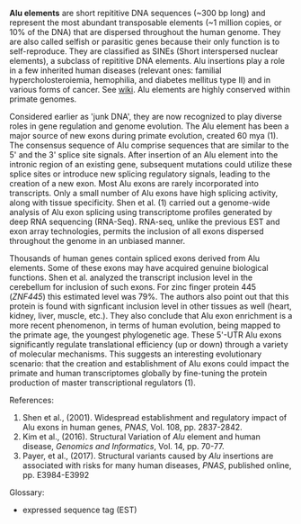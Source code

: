 **Alu elements** are short repititive DNA sequences (~300 bp long) and represent the most abundant transposable elements (~1 million copies, or 10% of the DNA) that are dispersed throughout the human genome. They are also called selfish or parasitic genes because their only function is to self-reproduce. They are classified as SINEs (Short interspersed nuclear elements), a subclass of repititive DNA elements. Alu insertions play a role in a few inherited human diseases (relevant ones: familial hypercholosteroiemia, hemophilia, and diabetes mellitus type II) and in various forms of cancer. See [wiki](https://en.wikipedia.org/wiki/Alu_element). Alu elements are highly conserved within primate genomes. 

Considered earlier as 'junk DNA', they are now recognized to play diverse roles in gene regulation and genome evolution. The Alu element has been a major source of new exons during primate evolution, created 60 mya (1). The consensus sequence of Alu comprise sequences that are similar to the 5' and the 3' splice site signals. After insertion of an Alu element into the intronic region of an existing gene, subsequent mutations could utilize these splice sites or introduce new splicing regulatory signals, leading to the creation of a new exon. Most Alu exons are rarely incorporated into transcripts. Only a small number of Alu exons have high splicing activity, along with tissue specificity. Shen et al. (1) carried out a genome-wide analysis of Alu exon splicing using transcriptome profiles generated by deep RNA sequencing (RNA-Seq). RNA-seq, unlike the previous EST and exon array technologies, permits the inclusion of all exons dispersed throughout the genome in an unbiased manner. 

Thousands of human genes contain spliced exons derived from Alu elements. Some of these exons may have acquired genuine biological functions. Shen et al. analyzed the transcript inclusion level in the cerebellum for inclusion of such exons. For zinc finger protein 445 (*ZNF445*) this estimated level was 79%. The authors also point out that this protein is found with signficant inclusion level in other tissues as well (heart, kidney, liver, muscle, etc.). They also conclude that Alu exon enrichment is a more recent phenomenon, in terms of human evolution, being mapped to the primate age, the youngest phylogenetic age. These 5'-UTR Alu exons significantly regulate translational efficiency (up or down) through a variety of molecular mechanisms. This suggests an interesting evolutionary scenario: that the creation and establishment of Alu exons could impact the primate and human transcriptomes globally by fine-tuning the protein production of master transcriptional regulators (1). 




References:
1. Shen et al., (2001). Widespread establishment and regulatory impact of Alu exons in human genes, *PNAS*, Vol. 108, pp. 2837-2842.
2. Kim et al., (2016).  Structural Variation of *Alu* element and human disease, *Genomics and Informatics*, Vol. 14, pp. 70-77.
3. Payer, et al., (2017). Structural variants caused by *Alu* insertions are associated with risks for many human diseases, *PNAS*, published online, pp. E3984-E3992 



Glossary: 
* expressed sequence tag (EST)
